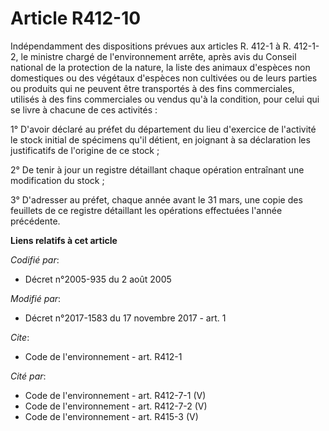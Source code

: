 # Article R412-10

Indépendamment des dispositions prévues aux articles R. 412-1 à R. 412-1-2, le ministre chargé de l'environnement arrête,
après avis du Conseil national de la protection de la nature, la liste des animaux d'espèces non domestiques ou des végétaux
d'espèces non cultivées ou de leurs parties ou produits qui ne peuvent être transportés à des fins commerciales, utilisés à
des fins commerciales ou vendus qu'à la condition, pour celui qui se livre à chacune de ces activités : 

1° D'avoir déclaré au préfet du département du lieu d'exercice de l'activité le stock initial de spécimens qu'il détient, en
joignant à sa déclaration les justificatifs de l'origine de ce stock ; 

2° De tenir à jour un registre détaillant chaque opération entraînant une modification du stock ; 

3° D'adresser au préfet, chaque année avant le 31 mars, une copie des feuillets de ce registre détaillant les opérations
effectuées l'année précédente.

**Liens relatifs à cet article**

_Codifié par_:

  - Décret n°2005-935 du 2 août 2005

_Modifié par_:

  - Décret n°2017-1583 du 17 novembre 2017 - art. 1

_Cite_:

  - Code de l'environnement - art. R412-1

_Cité par_:

  - Code de l'environnement - art. R412-7-1 (V)
  - Code de l'environnement - art. R412-7-2 (V)
  - Code de l'environnement - art. R415-3 (V)
